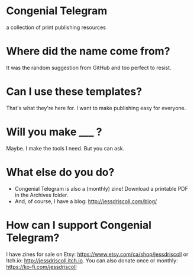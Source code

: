 # Congenial Telegram
a collection of print publishing resources

# Where did the name come from?
It was the random suggestion from GitHub and too perfect to resist.

# Can I use these templates?
That's what they're here for. I want to make publishing easy for everyone.

# Will you make ___ ?
Maybe. I make the tools I need. But you can ask.

# What else do you do? 
- Congenial Telegram is also a (monthly) zine! Download a printable PDF in the Archives folder. 
- And, of course, I have a blog: http://jessdriscoll.com/blog/

# How can I support Congenial Telegram?
I have zines for sale on Etsy: https://www.etsy.com/ca/shop/jessdriscoll or Itch.io: http://jessdriscoll.itch.io. You can also donate once or monthly: https://ko-fi.com/jessdriscoll 
